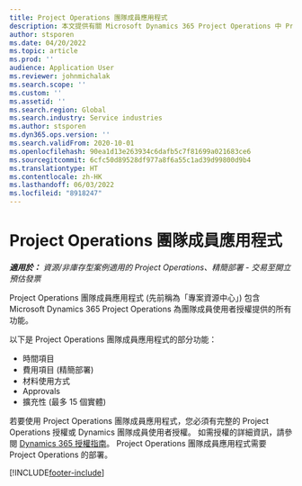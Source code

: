 ```yaml
---
title: Project Operations 團隊成員應用程式
description: 本文提供有關 Microsoft Dynamics 365 Project Operations 中 Project Operations 團隊成員應用程式的資訊。
author: stsporen
ms.date: 04/20/2022
ms.topic: article
ms.prod: ''
audience: Application User
ms.reviewer: johnmichalak
ms.search.scope: ''
ms.custom: ''
ms.assetid: ''
ms.search.region: Global
ms.search.industry: Service industries
ms.author: stsporen
ms.dyn365.ops.version: ''
ms.search.validFrom: 2020-10-01
ms.openlocfilehash: 90ea1d13e263934c6dafb5c7f81699a021683ce6
ms.sourcegitcommit: 6cfc50d89528df977a8f6a55c1ad39d99800d9b4
ms.translationtype: HT
ms.contentlocale: zh-HK
ms.lasthandoff: 06/03/2022
ms.locfileid: "8918247"
---
```

# <a name="project-operations-team-member-app"></a>Project Operations 團隊成員應用程式

_**適用於：** 資源/非庫存型案例適用的 Project Operations、精簡部署 - 交易至開立預估發票_

Project Operations 團隊成員應用程式 (先前稱為「專案資源中心」) 包含 Microsoft Dynamics 365 Project Operations 為團隊成員使用者授權提供的所有功能。

以下是 Project Operations 團隊成員應用程式的部分功能：

- 時間項目
- 費用項目 (精簡部署)
- 材料使用方式
- Approvals
- 擴充性 (最多 15 個實體)

若要使用 Project Operations 團隊成員應用程式，您必須有完整的 Project Operations 授權或 Dynamics 團隊成員使用者授權。 如需授權的詳細資訊，請參閱 [Dynamics 365 授權指南](https://go.microsoft.com/fwlink/?LinkId=866544&clcid=0x409)。 Project Operations 團隊成員應用程式需要 Project Operations 的部署。

[!INCLUDE[footer-include](../includes/footer-banner.md)]
